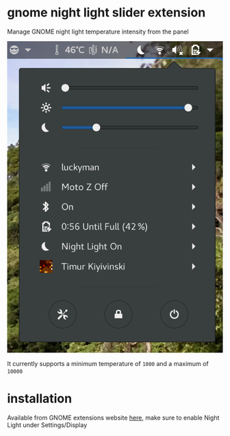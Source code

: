 # gnome night light slider extension
Manage GNOME night light temperature intensity from the panel

![screenshot](./screenshot.png)

It currently supports a minimum temperature of `1000` and a maximum of `10000`

# installation
Available from GNOME extensions website [here](https://extensions.gnome.org/extension/1276/night-light-slider/), make sure to enable Night Light under Settings/Display
